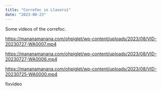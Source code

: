 ```yaml
---
title: "Correfoc in Llavorsí"
date: "2023-08-23"
---
```


Some videos of the correfoc.

https://mananamanana.com/ohpiglet/wp-content/uploads/2023/08/VID-20230727-WA0007.mp4

https://mananamanana.com/ohpiglet/wp-content/uploads/2023/08/VID-20230727-WA0006.mp4

https://mananamanana.com/ohpiglet/wp-content/uploads/2023/08/VID-20230725-WA0000.mp4

fixvideo
